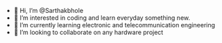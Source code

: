 - 👋 Hi, I’m @Sarthakbhole
- 👀 I’m interested in coding and learn everyday something new.
- 🌱 I’m currently learning electronic and telecommunication engineering
- 💞️ I’m looking to collaborate on any hardware project


<!---
Sarthakbhole/Sarthakbhole is a ✨ special ✨ repository because its `README.md` (this file) appears on your GitHub profile.
You can click the Preview link to take a look at your changes.
--->
